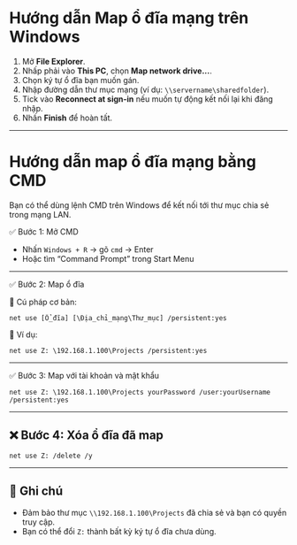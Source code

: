 # Hướng dẫn Map ổ đĩa mạng trên Windows

1. Mở **File Explorer**.
2. Nhấp phải vào **This PC**, chọn **Map network drive...**.
3. Chọn ký tự ổ đĩa bạn muốn gán.
4. Nhập đường dẫn thư mục mạng (ví dụ: `\\servername\sharedfolder`).
5. Tick vào **Reconnect at sign-in** nếu muốn tự động kết nối lại khi đăng nhập.
6. Nhấn **Finish** để hoàn tất.

---

# Hướng dẫn map ổ đĩa mạng bằng CMD
Bạn có thể dùng lệnh CMD trên Windows để kết nối tới thư mục chia sẻ trong mạng LAN.

✅ Bước 1: Mở CMD

- Nhấn `Windows + R` → gõ `cmd` → Enter  
- Hoặc tìm “Command Prompt” trong Start Menu

---

✅ Bước 2: Map ổ đĩa

🔹 Cú pháp cơ bản:
```
net use [Ổ_đĩa] [\Địa_chỉ_mạng\Thư_mục] /persistent:yes
```
🔹 Ví dụ:
```
net use Z: \192.168.1.100\Projects /persistent:yes
```
---

✅ Bước 3: Map với tài khoản và mật khẩu
```
net use Z: \192.168.1.100\Projects yourPassword /user:yourUsername /persistent:yes
```
---

## ❌ Bước 4: Xóa ổ đĩa đã map
```
net use Z: /delete /y
```
---

## 📌 Ghi chú

- Đảm bảo thư mục `\\192.168.1.100\Projects` đã chia sẻ và bạn có quyền truy cập.  
- Bạn có thể đổi `Z:` thành bất kỳ ký tự ổ đĩa chưa dùng.
